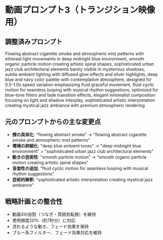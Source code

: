 # 動画プロンプト3（トランジション映像用）

## 調整済みプロンプト
Flowing abstract cigarette smoke and atmospheric mist patterns with ethereal light movements in deep midnight blue environment, smooth organic particle motion creating artistic spiral shapes, sophisticated urban jazz club architectural elements barely visible in mysterious shadows, subtle ambient lighting with diffused glow effects and silver highlights, deep blue and navy color palette with contemplative atmosphere, designed for 0.5-1.0x speed variation emphasizing fluid graceful movement, fluid cyclic motion for seamless looping with musical rhythm suggestions, optimized for blue-tone filters and fade transition effects, elegant minimalist composition focusing on light and shadow interplay, sophisticated artistic interpretation creating mystical jazz ambiance with premium atmospheric rendering

## 元のプロンプトからの主な変更点
- **煙の具体化**: "flowing abstract smoke" → "flowing abstract cigarette smoke and atmospheric mist patterns"
- **環境の詳細化**: "deep blue ambient tones" → "deep midnight blue environment" + "sophisticated urban jazz club architectural elements"
- **動きの芸術性**: "smooth particle motion" → "smooth organic particle motion creating artistic spiral shapes"
- **音楽性の追加**: "fluid cyclic motion for seamless looping with musical rhythm suggestions"
- **芸術的解釈**: "sophisticated artistic interpretation creating mystical jazz ambiance"

## 戦略計画との整合性
- 動画3の役割（つなぎ・雰囲気転換）を維持
- 使用頻度20%（約7秒分）に対応
- 流れるような動き、フェード効果を保持
- ブルー系フィルター、フェード効果対応を維持